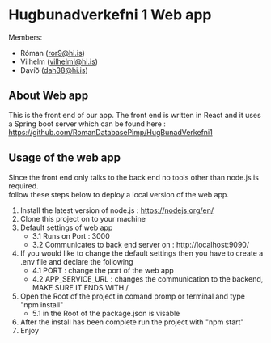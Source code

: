 # Hugbunadverkefni 1 Web app
Members: 
* Róman (ror9@hi.is)
* Vilhelm (vilhelml@hi.is)
* Davíð (dah38@hi.is)

## About Web app
This is the front end of our app. The front end is written in React and 
it uses a Spring boot server which can be found here : https://github.com/RomanDatabasePimp/HugBunadVerkefni1 <br>

## Usage of the web app
Since the front end only talks to the back end no tools other than node.js is required.<br>
follow these steps below to deploy a local version of the web app. <br>
1. Install the latest version of node.js : https://nodejs.org/en/
2. Clone this project on to your machine
3. Default settings of web app
   - 3.1 Runs on Port : 3000
   - 3.2 Communicates to back end server on : http://localhost:9090/
4. If you would like to change the default settings then you have to create a .env file and declare the following
   - 4.1 PORT  : change the port of the web app
   - 4.2 APP_SERVICE_URL : changes the communication to the backend, MAKE SURE IT ENDS WITH / 
5. Open the Root of the project in comand promp or terminal and type "npm install"
   - 5.1 in the Root of the package.json is visable
6. After the install has been complete run the project with "npm start"
7. Enjoy
